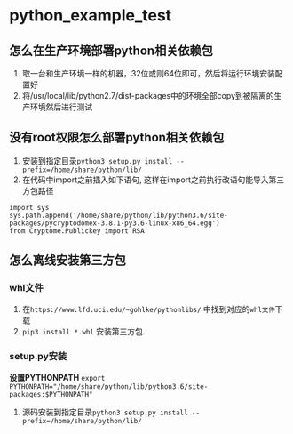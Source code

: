 # python_example_test

## 怎么在生产环境部署python相关依赖包
1. 取一台和生产环境一样的机器，32位或则64位即可，然后将运行环境安装配置好
2. 将/usr/local/lib/python2.7/dist-packages中的环境全部copy到被隔离的生产环境然后进行测试

## 没有root权限怎么部署python相关依赖包
1. 安装到指定目录`python3 setup.py install --prefix=/home/share/python/lib/`
2. 在代码中import之前插入如下语句, 这样在import之前执行改语句能导入第三方包路径
```python3
import sys
sys.path.append('/home/share/python/lib/python3.6/site-packages/pycryptodomex-3.8.1-py3.6-linux-x86_64.egg')
from Cryptome.Publickey import RSA
```

## 怎么离线安装第三方包
### whl文件
1. 在`https://www.lfd.uci.edu/~gohlke/pythonlibs/` 中找到对应的`whl文件`下载
2. `pip3 install *.whl` 安装第三方包.
### setup.py安装 
**设置PYTHONPATH**
`export PYTHONPATH="/home/share/python/lib/python3.6/site-packages:$PYTHONPATH"`
1. 源码安装到指定目录`python3 setup.py install --prefix=/home/share/python/lib/`
